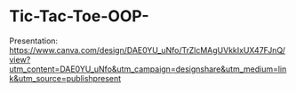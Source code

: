 # Tic-Tac-Toe-OOP-
Presentation: https://www.canva.com/design/DAE0YU_uNfo/TrZlcMAgUVkkIxUX47FJnQ/view?utm_content=DAE0YU_uNfo&utm_campaign=designshare&utm_medium=link&utm_source=publishpresent
